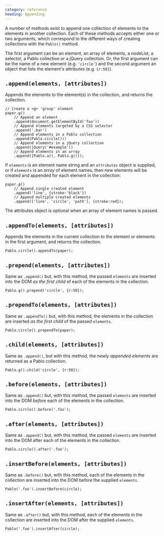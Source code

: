 ```yaml
--- 
category: reference
heading: Appending
---
```


A number of methods exist to append one collection of elements to the elements in another collection. Each of these methods accepts either one or two arguments, which correspond to the different ways of creating collections with the `Pablo()` method.

The first argument can be an element, an array of elements, a nodeList, a selector, a Pablo collection or a jQuery collection. Or, the first argument can be the name of a new element (e.g. `'circle'`) and the second argument an object that lists the element's attributes (e.g. `{r:50}`).


`.append(elements, [attributes])`
---------------------------------

Appends the elements to the element(s) in the collection, and returns the collection.

    // Create a <g> 'group' element
    paper.g()
        // Append an element
        .append(document.getElementById('foo'))
        // Append elements targeted by a CSS selector
        .append('.bar')
        // Append elements in a Pablo collection
        .append(Pablo.circle()))
        // Append elements in a jQuery collection
        .append(jQuery('#example'))
        // Append elements in an array
        .append([Pablo.a(), Pablo.g()]);

If `elements` is an element name string and an `attributes` object is supplied, or if `elements` is an _array_ of element names, then new elements will be created and appended for each element in the collection:

    paper.g()
        // Append single created element
        .append('line', {stroke:'black'})
        // Append multiple created elements
        .append(['line', 'circle', 'path'], {stroke:red});

The attributes object is optional when an array of element names is passed.


`.appendTo(elements, [attributes])`
----------------------------------

Appends the elements in the current collection to the element or elements in the first argument, and returns the collection.

    Pablo.circle().appendTo(paper);


`.prepend(elements, [attributes])`
----------------------------------

Same as `.append()` but, with this method, the passed `elements` are inserted into the DOM _as the first child_ of each of the elements in the collection.

    Pablo.g().prepend('circle', {r:50});


`.prependTo(elements, [attributes])`
----------------------------------

Same as `.appendTo()` but, with this method, the elements in the collection are inserted _as the first child_ of the passed `elements`.

    Pablo.circle().prependTo(paper);


`.child(elements, [attributes])`
----------------------------------

Same as `.append()`, but with this method, the _newly appended elements_ are returned as a Pablo collection.

    Pablo.g().child('circle', {r:50});


`.before(elements, [attributes])`
----------------------------------

Same as `.append()` but, with this method, the passed `elements` are inserted into the DOM _before_ each of the elements in the collection.

    Pablo.circle().before('.foo');


`.after(elements, [attributes])`
----------------------------------

Same as `.append()` but, with this method, the passed `elements` are inserted into the DOM after each of the elements in the collection.

    Pablo.circle().after('.foo');


`.insertBefore(elements, [attributes])`
---------------------------------------

Same as `.before()` but, with this method, each of the elements in the collection are inserted into the DOM before the supplied `elements`.

    Pablo('.foo').insertBefore(circle);


`.insertAfter(elements, [attributes])`
---------------------------------------

Same as `.after()` but, with this method, each of the elements in the collection are inserted into the DOM after the supplied `elements`.

    Pablo('.foo').insertAfter(circle);